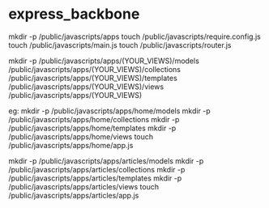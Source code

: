 # express_backbone

mkdir -p /public/javascripts/apps
touch /public/javascripts/require.config.js
touch /public/javascripts/main.js
touch /public/javascripts/router.js

mkdir -p /public/javascripts/apps/(YOUR_VIEWS)/models /public/javascripts/apps/(YOUR_VIEWS)/collections /public/javascripts/apps/(YOUR_VIEWS)/templates /public/javascripts/apps/(YOUR_VIEWS)/views /public/javascripts/apps/(YOUR_VIEWS)


eg:
mkdir -p /public/javascripts/apps/home/models 
mkdir -p /public/javascripts/apps/home/collections 
mkdir -p /public/javascripts/apps/home/templates 
mkdir -p /public/javascripts/apps/home/views 
touch /public/javascripts/apps/home/app.js

mkdir -p /public/javascripts/apps/articles/models 
mkdir -p /public/javascripts/apps/articles/collections 
mkdir -p /public/javascripts/apps/articles/templates 
mkdir -p /public/javascripts/apps/articles/views 
touch /public/javascripts/apps/articles/app.js